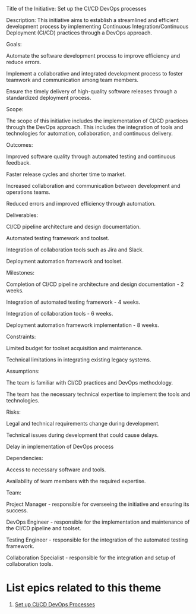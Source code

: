 Title of the Initiative: Set up the CI/CD DevOps processes

Description: This initiative aims to establish a streamlined and efficient development process by implementing Continuous Integration/Continuous Deployment (CI/CD) practices through a DevOps approach.

Goals:

Automate the software development process to improve efficiency and reduce errors.

Implement a collaborative and integrated development process to foster teamwork and communication among team members.

Ensure the timely delivery of high-quality software releases through a standardized deployment process.

Scope:

The scope of this initiative includes the implementation of CI/CD practices through the DevOps approach. This includes the integration of tools and technologies for automation, collaboration, and continuous delivery.

Outcomes:

Improved software quality through automated testing and continuous feedback.

Faster release cycles and shorter time to market.

Increased collaboration and communication between development and operations teams.

Reduced errors and improved efficiency through automation.

Deliverables:

CI/CD pipeline architecture and design documentation.

Automated testing framework and toolset.

Integration of collaboration tools such as Jira and Slack.

Deployment automation framework and toolset.

Milestones:

Completion of CI/CD pipeline architecture and design documentation - 2 weeks.

Integration of automated testing framework - 4 weeks.

Integration of collaboration tools - 6 weeks.

Deployment automation framework implementation - 8 weeks.

Constraints:

Limited budget for toolset acquisition and maintenance.

Technical limitations in integrating existing legacy systems.

Assumptions:

The team is familiar with CI/CD practices and DevOps methodology.

The team has the necessary technical expertise to implement the tools and technologies.

Risks:

Legal and technical requirements change during development.

Technical issues during development that could cause delays.

Delay in implementation of DevOps process

Dependencies:

Access to necessary software and tools.

Availability of team members with the required expertise.

Team:

Project Manager - responsible for overseeing the initiative and ensuring its success.

DevOps Engineer - responsible for the implementation and maintenance of the CI/CD pipeline and toolset.

Testing Engineer - responsible for the integration of the automated testing framework.

Collaboration Specialist - responsible for the integration and setup of collaboration tools.

# List epics related to this theme

1. [Set up CI/CD DevOps Processes](https://github.com/steveechan/mywebclass-agile-docs/blob/main/documentation/templates/theme/initiatives/epics/epic_template5.md)
